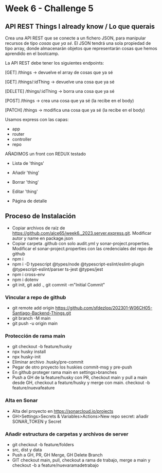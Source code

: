 # Week 6 - Challenge 5

## API REST Things I already know / Lo que querais

Crea una API REST que se conecte a un fichero JSON, para manipular recursos de tipo _cosas que ya sé_. El JSON tendrá una sola propiedad de tipo array, donde almacenarán objetos que representarán cosas que hemos aprendido en el bootcamp.

La API REST debe tener los siguientes endpoints:

[GET] /things -> devuelve el array de cosas que ya sé

[GET] /things/:idThing -> devuelve una cosa que ya sé

[DELETE] /things/:idThing -> borra una cosa que ya sé

[POST] /things -> crea una cosa que ya sé (la recibe en el body)

[PATCH] /things -> modifica una cosa que ya sé (la recibe en el body)

Usamos express con las capas:

- app
- router
- controller
- repo

AÑADIMOS un front con REDUX testado

- Lista de 'things'
- Añadir 'thing'
- Borrar 'thing'
- Editar 'thing'

- Página de detalle

## Proceso de Instalación

- Copiar archivos de raíz de https://github.com/alce65/week6._2023.server.express.git. Modificar autor y name en package.json
- Copiar carpeta .github con solo audit.yml y sonar-project.properties. Modificar el sonar-project.properties con las credenciales del repo de github
- npm i
- npm i -D typescript @types/node @typescript-eslint/eslint-plugin @typescript-eslint/parser ts-jest @types/jest
- npm i cross-env
- npm i dotenv
- git init, git add ., git commit -m"Initial Commit"

### Vincular a repo de github

- git remote add origin https://github.com/sfdezlop/202301-W06CH05-Santiago-Backend-Things.git
- git branch -M main
- git push -u origin main

### Protección de rama main

- git checkout -b feature/husky
- npx husky install
- npx husky-init
- Eliminar archivo .husky/pre-commit
- Pegar de otro proyecto los huskies commit-msg y pre-push
- En github proteger rama main en settings>branches
- Push a GH de la feature/husky con PR, checkout main y pull a main desde GH, checkout a feature/husky y merge con main. checkout -b feature/nuevafeature

### Alta en Sonar

- Alta del proyecto en https://sonarcloud.io/projects
- GH>Settings>Secrets & Variables>Actions>New repo secret: añadir SONAR_TOKEN y Secret

### Añadir estructura de carpetas y archivos de server

- git checkout -b feature/folders
- src, dist y data
- Push a GH, PR, GH Merge, GH Delete Branch
- GIT checkout main, pull, checkout a rama de trabajo, merge a main y checkout -b a feature/nuevaramadetrabajo
